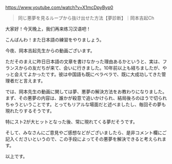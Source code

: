 https://www.youtube.com/watch?v=X1mcDpyByp0
 
> 同じ悪夢を見るループから抜け出せた方法【夢診断】｜岡本吉起Ch 
 
大家好！今天晚上，我们再来练习汉语吧！

こんばんわ！また日本語の練習をやりましょう。

今夜、岡本吉起先生からの動画ございます。

ただそのまえに昨日日本語の文章を書けなかった理由あるかというと、実は、フランスからの友だちが来て、会いに行きました。10年前以上も経ちましたが、やっと会えてよかったです。彼は中国語も既にペラペラで、既に大成功してきた管理者だと言えます。

では、岡本先生の動画に関しては夢、悪夢の解決方法をお教わりになりました。まず、その悪夢の内容は、誰かが殺意で追いかけられ、結局後ろのほうで切られちゃうということです。とってもリアルな場面だと述べましたし、毎回その夢も現れたりするそうです。

特にスト2が大ヒットとなった後、常に現れてくる夢だそうです。

そして、みなさんにご意見やご感想などがございましたら、是非コメント欄にご記入くださいというので、この手段によってその悪夢を解決できると考えられます。

以上です。
